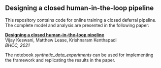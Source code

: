 ## Designing a closed human-in-the-loop pipeline

This repository contains code for online training a closed deferral pipeline. The complete model and analysis are presented in the following paper:

**[Designing a closed human-in-the-loop pipeline](#)** <br>
Vijay Keswani, Matthew Lease, Krishnaram Kenthapadi <br>
*BHCC, 2021*

The notebook *synthetic_data_experiments* can be used for implementing the framework and replicating the results in the paper.